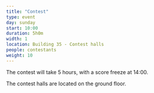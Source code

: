 ```yaml
---
title: "Contest"
type: event
day: sunday
start: 10:00
duration: 5h0m
width: 1
location: Building 35 - Contest halls
people: contestants
weight: 10
---
```


The contest will take 5 hours, with a score freeze at 14:00.

The contest halls are located on the ground floor.

